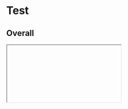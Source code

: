 # Test

## Overall

<iframe frame-src="https://docs.google.com/spreadsheets/d/1t3qYk5TTac43-z-S1TDhlop7n5d-wNWl1DOm9UvPY-Q/gviz/tq?tqx=out:html&tq&gid=411745633"></iframe>

